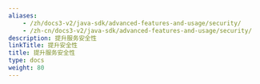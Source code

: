 ```yaml
---
aliases:
    - /zh/docs3-v2/java-sdk/advanced-features-and-usage/security/
    - /zh-cn/docs3-v2/java-sdk/advanced-features-and-usage/security/
description: 提升服务安全性
linkTitle: 提升安全性
title: 提升服务安全性
type: docs
weight: 80
---
```

